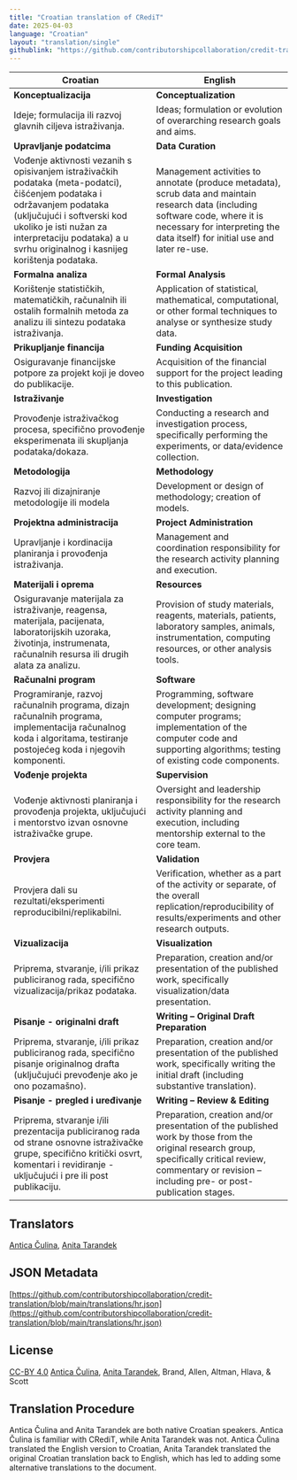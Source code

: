 ```yaml
---
title: "Croatian translation of CRediT"
date: 2025-04-03
language: "Croatian"
layout: "translation/single"
githublink: "https://github.com/contributorshipcollaboration/credit-translation/blob/main/translations/hr.json"
---
```


| Croatian | English |
| --- | --- |
| **Konceptualizacija** | **Conceptualization** |
| Ideje; formulacija ili razvoj glavnih ciljeva istraživanja. | Ideas; formulation or evolution of overarching research goals and aims. |
| **Upravljanje podatcima** | **Data Curation** |
| Vođenje aktivnosti vezanih s opisivanjem istraživačkih podataka (meta-podatci), čišćenjem podataka i održavanjem podataka (uključujući i softverski kod ukoliko je isti nužan za interpretaciju podataka) a u svrhu originalnog i kasnijeg korištenja podataka. | Management activities to annotate (produce metadata), scrub data and maintain research data (including software code, where it is necessary for interpreting the data itself) for initial use and later re-use. |
| **Formalna analiza** | **Formal Analysis** |
| Korištenje statističkih, matematičkih, računalnih ili ostalih formalnih metoda za analizu ili sintezu podataka istraživanja. | Application of statistical, mathematical, computational, or other formal techniques to analyse or synthesize study data. |
| **Prikupljanje financija** | **Funding Acquisition** |
| Osiguravanje financijske potpore za projekt koji je doveo do publikacije. | Acquisition of the financial support for the project leading to this publication. |
| **Istraživanje** | **Investigation** |
| Provođenje istraživačkog procesa, specifično provođenje eksperimenata ili skupljanja podataka/dokaza. | Conducting a research and investigation process, specifically performing the experiments, or data/evidence collection. |
| **Metodologija** | **Methodology** |
| Razvoj ili dizajniranje metodologije ili modela | Development or design of methodology; creation of models. |
| **Projektna administracija** | **Project Administration** |
| Upravljanje i kordinacija planiranja i provođenja istraživanja. | Management and coordination responsibility for the research activity planning and execution. |
| **Materijali i oprema** | **Resources** |
| Osiguravanje materijala za istraživanje, reagensa, materijala, pacijenata, laboratorijskih uzoraka, životinja, instrumenata, računalnih resursa ili drugih alata za analizu. | Provision of study materials, reagents, materials, patients, laboratory samples, animals, instrumentation, computing resources, or other analysis tools. |
| **Računalni program** | **Software** |
| Programiranje, razvoj računalnih programa, dizajn računalnih programa, implementacija računalnog koda i algoritama, testiranje postojećeg koda i njegovih komponenti. | Programming, software development; designing computer programs; implementation of the computer code and supporting algorithms; testing of existing code components. |
| **Vođenje projekta** | **Supervision** |
| Vođenje aktivnosti planiranja i provođenja projekta, uključujući i mentorstvo izvan osnovne istraživačke grupe. | Oversight and leadership responsibility for the research activity planning and execution, including mentorship external to the core team. |
| **Provjera** | **Validation** |
| Provjera dali su rezultati/eksperimenti reproducibilni/replikabilni. | Verification, whether as a part of the activity or separate, of the overall replication/reproducibility of results/experiments and other research outputs. |
| **Vizualizacija** | **Visualization** |
| Priprema, stvaranje, i/ili prikaz publiciranog rada, specifično vizualizacija/prikaz podataka. | Preparation, creation and/or presentation of the published work, specifically visualization/data presentation. |
| **Pisanje - originalni draft** | **Writing – Original Draft Preparation** |
| Priprema, stvaranje, i/ili prikaz publiciranog rada, specifično pisanje originalnog drafta (uključujući prevođenje ako je ono pozamašno). | Preparation, creation and/or presentation of the published work, specifically writing the initial draft (including substantive translation). |
| **Pisanje - pregled i uređivanje** | **Writing – Review & Editing** |
| Priprema, stvaranje i/ili prezentacija publiciranog rada od strane osnovne istraživačke grupe, specifično kritički osvrt, komentari i revidiranje - uključujući i pre ili post publikaciju. | Preparation, creation and/or presentation of the published work by those from the original research group, specifically critical review, commentary or revision – including pre- or post-publication stages. |

## Translators

[Antica  Čulina](https://orcid.org/0000-0003-2910-8085), [Anita  Tarandek](https://orcid.org/0000-0001-7362-0049)

## JSON Metadata

[https://github.com/contributorshipcollaboration/credit-translation/blob/main/translations/hr.json](https://github.com/contributorshipcollaboration/credit-translation/blob/main/translations/hr.json)

## License

[CC-BY 4.0](https://creativecommons.org/licenses/by/4.0/) [Antica  Čulina](https://orcid.org/0000-0003-2910-8085), [Anita  Tarandek](https://orcid.org/0000-0001-7362-0049), Brand, Allen, Altman, Hlava, & Scott

## Translation Procedure

Antica Čulina and Anita Tarandek are both native Croatian speakers. Antica Čulina is familiar with CRediT, while Anita Tarandek was not. Antica Čulina translated the English version to Croatian, Anita Tarandek translated the original Croatian translation back to English, which has led to adding some alternative translations to the document.